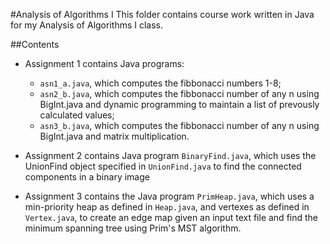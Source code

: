 #Analysis of Algorithms I
This folder contains course work written in Java for my Analysis of Algorithms I class.

##Contents
* Assignment 1 contains Java programs:
	 - `asn1_a.java`, which computes the fibbonacci numbers 1-8;
	 - `asn2_b.java`, which computes the fibbonacci number of any n using BigInt.java and dynamic programming to maintain a list of prevously calculated values;
	 - `asn3_b.java`, which computes the fibbonacci number of any n using BigInt.java and matrix multiplication.

* Assignment 2 contains Java program `BinaryFind.java`, which uses the UnionFind object specified in `UnionFind.java` to find the connected components in a binary image

* Assignment 3 contains the Java program `PrimHeap.java`, which uses a min-priority heap as defined in `Heap.java`, and vertexes as defined in `Vertex.java`, to create an edge map given an input text file and find the minimum spanning tree using Prim's MST algorithm.
